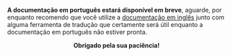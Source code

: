 **A documentação em português estará disponível em breve**, aguarde, por enquanto recomendo que você utilize a [documentação em inglês](http://bemtv.gitbook.io/bemtvjs/) junto com alguma ferramenta de tradução que certamente será útil enquanto a documentação em português não estiver pronta.

<p align='center'>
<strong>Obrigado pela sua paciência!</strong>
</p>
